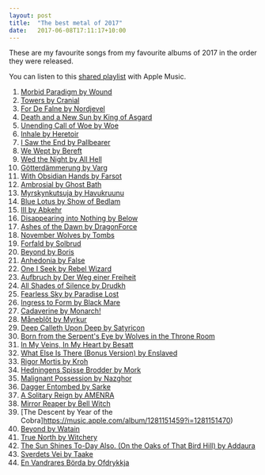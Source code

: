 ```yaml
---
layout: post
title:  "The best metal of 2017"
date:   2017-06-08T17:11:17+10:00
---
```


These are my favourite songs from my favourite albums of 2017 in the order they were released.

You can listen to this [shared playlist][] with Apple Music.

[shared playlist]: https://music.apple.com/au/playlist/pl.u-r06mBu9maaoG

1. [Morbid Paradigm by Wound](https://music.apple.com/album/1193534432?i=1193534548) <!-- 2017-01-20 -->
1. [Towers by Cranial](https://music.apple.com/album/1181510301?i=1181510817) <!-- 2017-02-10 -->
1. [For De Falne by Nordjevel](https://music.apple.com/album/1209622956?i=1209623167) <!-- 2017-02-28 -->
1. [Death and a New Sun by King of Asgard](https://music.apple.com/album/1202331217?i=1202331309) <!-- 2017-03-17 -->
1. [Unending Call of Woe by Woe](https://music.apple.com/album/1200319139?i=1200319272) <!-- 2017-03-17 -->
1. [Inhale by Heretoir](https://music.apple.com/album/1203278370?i=1203278631) <!-- 2017-03-24 -->
1. [I Saw the End by Pallbearer](https://music.apple.com/album/1458857827?i=1458857833) <!-- 2017-03-24 -->
1. [We Wept by Bereft](https://music.apple.com/album/1188854880?i=1188855054) <!-- 2017-03-31 -->
1. [Wed the Night by All Hell](https://music.apple.com/album/1203103623?i=1203103876) <!-- 2017-04-14 -->
1. [Götterdämmerung by Varg](https://music.apple.com/album/1212553223?i=1212553399) <!-- 2017-04-14 -->
1. [With Obsidian Hands by Farsot](https://music.apple.com/album/1212027127?i=1212027130) <!-- 2017-04-21 -->
1. [Ambrosial by Ghost Bath](https://music.apple.com/album/1458760377?i=1458760580) <!-- 2017-04-21 -->
1. [Myrskynkutsuja by Havukruunu](https://music.apple.com/album/1219991142?i=1219991262) <!-- 2017-04-29 -->
1. [Blue Lotus by Show of Bedlam](https://music.apple.com/album/1228032486?i=1228032974) <!-- 2017-05-12 -->
1. [III by Abkehr](https://music.apple.com/album/1227170228?i=1227170444) <!-- 2017-05-19 -->
1. [Disappearing into Nothing by Below](https://music.apple.com/album/1216330684?i=1216331135) <!-- 2017-05-19 -->
1. [Ashes of the Dawn by DragonForce](https://music.apple.com/album/1220679294?i=1220679297) <!-- 2017-05-19 -->
1. [November Wolves by Tombs](https://music.apple.com/album/1220597897?i=1220598971) <!-- 2017-06-16 -->
1. [Forfald by Solbrud](https://music.apple.com/album/1228709635?i=1228709737) <!-- 2017-06-09 -->
1. [Beyond by Boris](https://music.apple.com/album/1232431186?i=1232431194) <!-- 2017-07-14 -->
1. [Anhedonia by False](https://music.apple.com/album/1239627645?i=1239628148) <!-- 2017-07-28 -->
1. [One I Seek by Rebel Wizard](https://music.apple.com/album/1243867673?i=1243867679) <!-- 2017-08-18 -->
1. [Aufbruch by Der Weg einer Freiheit](https://music.apple.com/album/1238951783?i=1238951784) <!-- 2017-08-25 -->
1. [All Shades of Silence by Drudkh](https://music.apple.com/album/1272313786?i=1272313795) <!-- 2017-08-25 -->
1. [Fearless Sky by Paradise Lost](https://music.apple.com/album/1458763393?i=1458763399) <!-- 2017-09-01 -->
1. [Ingress to Form by Black Mare](https://music.apple.com/album/1266030178?i=1266030185) <!-- 2017-09-15 -->
1. [Cadaverine by Monarch!](https://music.apple.com/album/1280636114?i=1280636121) <!-- 2017-09-22 -->
1. [Måneblôt by Myrkur](https://music.apple.com/album/1247992721?i=1247992737) <!-- 2017-09-15 -->
1. [Deep Calleth Upon Deep by Satyricon](https://music.apple.com/album/1263859482?i=1263859496) <!-- 2017-09-22 -->
1. [Born from the Serpent's Eye by Wolves in the Throne Room](https://music.apple.com/au/album/born-from-the-serpents-eye/1251064815?i=1251064834) <!-- 2017-09-22 -->
1. [In My Veins, In My Heart by Besatt](https://music.apple.com/album/1282177525?i=1282177766) <!-- 2017-10-06 -->
1. [What Else Is There (Bonus Version) by Enslaved](https://music.apple.com/album/1458861111?i=1458861494) <!-- 2017-10-13 -->
1. [Rigor Mortis by Kroh](https://music.apple.com/album/1220597897?i=1220598971) <!-- 2017-10-13 -->
1. [Hedningens Spisse Brodder by Mork](https://music.apple.com/album/1263851930?i=1263852161) <!-- 2017-10-13 -->
1. [Malignant Possession by Nazghor](https://music.apple.com/album/1274622729?i=1274623188) <!-- 2017-10-13 -->
1. [Dagger Entombed by Sarke](https://music.apple.com/album/1276679958?i=1276680383) <!-- 2017-10-13 -->
1. [A Solitary Reign by AMENRA](https://music.apple.com/album/1281801166?i=1281801314) <!-- 2017-10-20 -->
1. [Mirror Reaper by Bell Witch](https://music.apple.com/album/1260704278?i=1260704413) <!-- 2017-10-20 -->
1. [The Descent by Year of the Cobra]https://music.apple.com/album/1281151459?i=1281151470) <!-- 2017-10-27 -->
1. [Beyond by Watain](https://music.apple.com/album/1299745263?i=1299746202) <!-- 2017-10-31 -->
1. [True North by Witchery](https://music.apple.com/album/1275713155?i=1275713828) <!-- 2017-11-10 -->
1. [The Sun Shines To-Day Also. (On the Oaks of That Bird Hill) by Addaura](https://music.apple.com/album/1313165047?i=1313165420) <!-- 2017-11-13 -->
1. [Sverdets Vei by Taake](https://music.apple.com/album/1301427664?i=1301427666) <!-- 2017-11-24 -->
1. [En Vandrares Börda by Ofdrykkja](https://music.apple.com/album/1325213707?i=1325214251) <!-- 2017-12-18 -->
